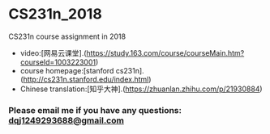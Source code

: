 # CS231n_2018
CS231n course assignment in 2018
- video:[网易云课堂].(https://study.163.com/course/courseMain.htm?courseId=1003223001)
- course homepage:[stanford cs231n].(http://cs231n.stanford.edu/index.html)
- Chinese translation:[知乎大神].(https://zhuanlan.zhihu.com/p/21930884)

### Please email me if you have any questions: dqj1249293688@gmail.com
